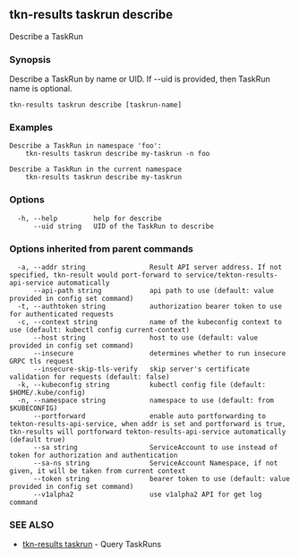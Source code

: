 ## tkn-results taskrun describe

Describe a TaskRun

### Synopsis

Describe a TaskRun by name or UID. If --uid is provided, then TaskRun name is optional.

```
tkn-results taskrun describe [taskrun-name]
```

### Examples

```
Describe a TaskRun in namespace 'foo':
    tkn-results taskrun describe my-taskrun -n foo

Describe a TaskRun in the current namespace
    tkn-results taskrun describe my-taskrun

```

### Options

```
  -h, --help         help for describe
      --uid string   UID of the TaskRun to describe
```

### Options inherited from parent commands

```
  -a, --addr string                Result API server address. If not specified, tkn-result would port-forward to service/tekton-results-api-service automatically
      --api-path string            api path to use (default: value provided in config set command)
  -t, --authtoken string           authorization bearer token to use for authenticated requests
  -c, --context string             name of the kubeconfig context to use (default: kubectl config current-context)
      --host string                host to use (default: value provided in config set command)
      --insecure                   determines whether to run insecure GRPC tls request
      --insecure-skip-tls-verify   skip server's certificate validation for requests (default: false)
  -k, --kubeconfig string          kubectl config file (default: $HOME/.kube/config)
  -n, --namespace string           namespace to use (default: from $KUBECONFIG)
      --portforward                enable auto portforwarding to tekton-results-api-service, when addr is set and portforward is true, tkn-results will portforward tekton-results-api-service automatically (default true)
      --sa string                  ServiceAccount to use instead of token for authorization and authentication
      --sa-ns string               ServiceAccount Namespace, if not given, it will be taken from current context
      --token string               bearer token to use (default: value provided in config set command)
      --v1alpha2                   use v1alpha2 API for get log command
```

### SEE ALSO

* [tkn-results taskrun](tkn-results_taskrun.md)	 - Query TaskRuns

